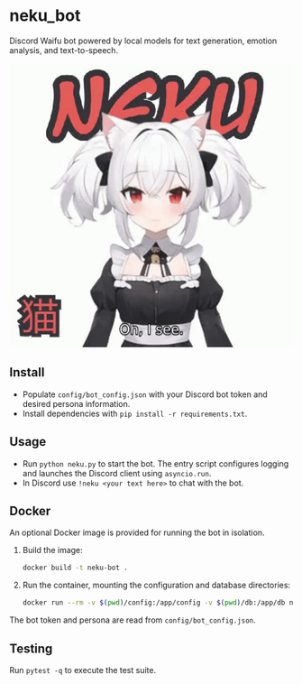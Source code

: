 # neku_bot
Discord Waifu bot powered by local models for text generation, emotion analysis, and text-to-speech.

![NEKU](https://raw.githubusercontent.com/atorsvn/neku_bot/main/neku.gif)

## Install
* Populate `config/bot_config.json` with your Discord bot token and desired persona information.
* Install dependencies with `pip install -r requirements.txt`.
## Usage
* Run `python neku.py` to start the bot. The entry script configures logging and
  launches the Discord client using `asyncio.run`.
* In Discord use `!neku <your text here>` to chat with the bot.

## Docker

An optional Docker image is provided for running the bot in isolation.

1. Build the image:
   ```bash
   docker build -t neku-bot .
   ```
2. Run the container, mounting the configuration and database directories:
   ```bash
   docker run --rm -v $(pwd)/config:/app/config -v $(pwd)/db:/app/db neku-bot
   ```

The bot token and persona are read from `config/bot_config.json`.

## Testing

Run `pytest -q` to execute the test suite.
